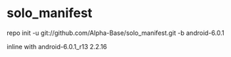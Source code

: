 # solo_manifest
repo init -u git://github.com/Alpha-Base/solo_manifest.git -b android-6.0.1

inline with android-6.0.1_r13 2.2.16
